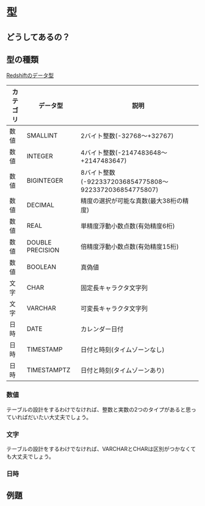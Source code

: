 # 型

## どうしてあるの？

## 型の種類
[Redshiftのデータ型](https://docs.aws.amazon.com/ja_jp/redshift/latest/dg/c_Supported_data_types.html)

| カテゴリ | データ型 | 説明 |
|--|--|--|
| 数値 | SMALLINT | 2バイト整数(-32768〜+32767) |
| 数値 | INTEGER | 4バイト整数(-2147483648～+2147483647) |
| 数値 | BIGINTEGER | 8バイト整数(-9223372036854775808～9223372036854775807) |
| 数値 | DECIMAL | 精度の選択が可能な真数(最大38桁の精度) |
| 数値 | REAL | 単精度浮動小数点数(有効精度6桁) |
| 数値 | DOUBLE PRECISION | 倍精度浮動小数点数(有効精度15桁) |
| 数値 | BOOLEAN | 真偽値 |
| 文字 | CHAR | 固定長キャラクタ文字列 |
| 文字 | VARCHAR | 可変長キャラクタ文字列 |
| 日時 | DATE | カレンダー日付 |
| 日時 | TIMESTAMP | 日付と時刻(タイムゾーンなし) |
| 日時 | TIMESTAMPTZ | 日付と時刻(タイムゾーンあり) |

### 数値

テーブルの設計をするわけでなければ、整数と実数の2つのタイプがあると思っていればだいたい大丈夫でしょう。

### 文字

テーブルの設計をするわけでなければ、VARCHARとCHARは区別がつかなくても大丈夫でしょう。

### 日時


## 例題
